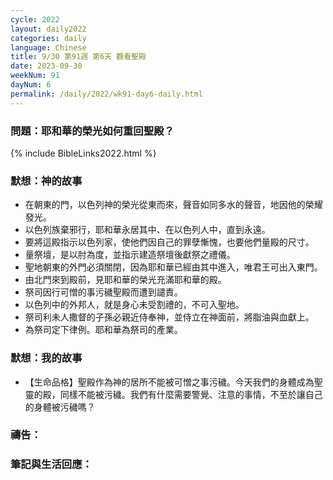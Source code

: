 ```yaml
---
cycle: 2022
layout: daily2022
categories: daily
language: Chinese
title: 9/30 第91週 第6天 觀看聖殿
date: 2023-09-30
weekNum: 91
dayNum: 6
permalink: /daily/2022/wk91-day6-daily.html
---
```


### 問題：耶和華的榮光如何重回聖殿？

{% include BibleLinks2022.html %}

### 默想：神的故事
+ 在朝東的門，以色列神的榮光從東而來，聲音如同多水的聲音，地因他的榮耀發光。
+ 以色列族棄邪行，耶和華永居其中、在以色列人中，直到永遠。
+ 要將這殿指示以色列家，使他們因自己的罪孽慚愧，也要他們量殿的尺寸。
+ 量祭壇，是以肘為度，並指示建造祭壇後獻祭之禮儀。
+ 聖地朝東的外門必須關閉，因為耶和華已經由其中進入，唯君王可出入東門。
+ 由北門來到殿前，見耶和華的榮光充滿耶和華的殿。
+ 祭司因行可憎的事污穢聖殿而遭到譴責。
+ 以色列中的外邦人，就是身心未受割禮的，不可入聖地。
+ 祭司利未人撒督的子孫必親近侍奉神，並侍立在神面前，將脂油與血獻上。
+ 為祭司定下律例。耶和華為祭司的產業。

### 默想：我的故事
+ 【生命品格】聖殿作為神的居所不能被可憎之事污穢。今天我們的身體成為聖靈的殿，同樣不能被污穢。我們有什麼需要警覺、注意的事情，不至於讓自己的身體被污穢嗎？

### 禱告：

### 筆記與生活回應：
